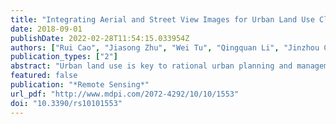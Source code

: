 ```yaml
---
title: "Integrating Aerial and Street View Images for Urban Land Use Classification"
date: 2018-09-01
publishDate: 2022-02-28T11:54:15.033954Z
authors: ["Rui Cao", "Jiasong Zhu", "Wei Tu", "Qingquan Li", "Jinzhou Cao", "Bozhi Liu", "Qian Zhang", "Guoping Qiu"]
publication_types: ["2"]
abstract: "Urban land use is key to rational urban planning and management. Traditional land use classiﬁcation methods rely heavily on domain experts, which is both expensive and inefﬁcient. In this paper, deep neural network-based approaches are presented to label urban land use at pixel level using high-resolution aerial images and ground-level street view images. We use a deep neural network to extract semantic features from sparsely distributed street view images and interpolate them in the spatial domain to match the spatial resolution of the aerial images, which are then fused together through a deep neural network for classifying land use categories. Our methods are tested on a large publicly available aerial and street view images dataset of New York City, and the results show that using aerial images alone can achieve relatively high classiﬁcation accuracy, the ground-level street view images contain useful information for urban land use classiﬁcation, and fusing street image features with aerial images can improve classiﬁcation accuracy. Moreover, we present experimental studies to show that street view images add more values when the resolutions of the aerial images are lower, and we also present case studies to illustrate how street view images provide useful auxiliary information to aerial images to boost performances."
featured: false
publication: "*Remote Sensing*"
url_pdf: "http://www.mdpi.com/2072-4292/10/10/1553"
doi: "10.3390/rs10101553"
---
```


